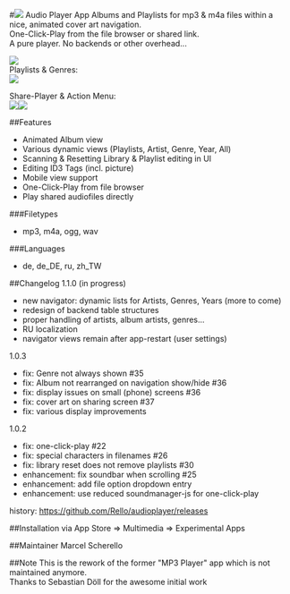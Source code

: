 #![](https://github.com/z000ao8q/screenshots/blob/master/Audioplayer_Icon_30.png) Audio Player App
Albums and Playlists for mp3 & m4a files within a nice, animated cover art navigation.<br>
One-Click-Play from the file browser or shared link.<br>
A pure player. No backends or other overhead...

![](https://github.com/z000ao8q/screenshots/blob/master/audioplayer_main.png)<br>
Playlists & Genres:<br>
![](https://github.com/z000ao8q/screenshots/blob/master/audioplayer_lists.png)<br>

Share-Player & Action Menu:<br>
![](https://github.com/z000ao8q/screenshots/blob/master/audioplayer_share.png)![](https://github.com/z000ao8q/screenshots/blob/master/audioplayer_actions.png)<br>

##Features
- Animated Album view
- Various dynamic views (Playlists, Artist, Genre, Year, All)
- Scanning & Resetting Library & Playlist editing in UI
- Editing ID3 Tags (incl. picture)
- Mobile view support
- One-Click-Play from file browser
- Play shared audiofiles directly

###Filetypes
- mp3, m4a, ogg, wav

###Languages
- de, de_DE, ru, zh_TW

##Changelog
1.1.0 (in progress)
- new navigator: dynamic lists for Artists, Genres, Years (more to come)
- redesign of backend table structures
- proper handling of artists, album artists, genres...
- RU localization
- navigator views remain after app-restart (user settings)

1.0.3
- fix: Genre not always shown #35
- fix: Album not rearranged on navigation show/hide #36
- fix: display issues on small (phone) screens #36
- fix: cover art on sharing screen #37
- fix: various display improvements

1.0.2
- fix: one-click-play #22
- fix: special characters in filenames #26
- fix: library reset does not remove playlists #30
- enhancement: fix soundbar when scrolling #25
- enhancement: add file option dropdown entry
- enhancement: use reduced soundmanager-js for one-click-play

history:
https://github.com/Rello/audioplayer/releases


##Installation
via App Store => Multimedia => Experimental Apps

##Maintainer
Marcel Scherello<br>

##Note
This is the rework of the former "MP3 Player" app which is not maintained anymore. <br>
Thanks to Sebastian Döll for the awesome initial work
